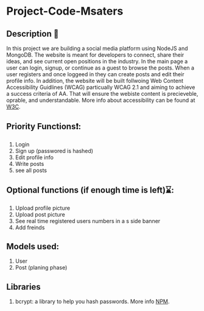 # Project-Code-Msaters

## Description 📝
In this project we are building a social media platform using NodeJS and MongoDB. The website is meant for developers to connect, share their ideas, and see current open positions in the industry. In the main page a user can login, signup, or continue as a guest to browse the posts. When a user registers and once loggeed in they can create posts and edit their profile info. In addition, the website will be built follwoing Web Content Accessibility Guidlines (WCAG) particually WCAG 2.1 and aiming to achieve a success criteria of AA. That will ensure the webiste content is precieveble, oprable, and understandable. More info about accessibility can be found at [W3C](https://www.w3.org/WAI/fundamentals/).

## Priority Functions❗:
1. Login
2. Sign up (passwored is hashed)
3. Edit profile info
4. Write posts
5. see all posts

## Optional functions (if enough time is left)⌛:
1. Upload profile picture
2. Upload post picture
3. See real time registered users numbers in a s side banner
4. Add freinds

## Models used:
1. User
2. Post (planing phase)

## Libraries
1. bcrypt: a library to help you hash passwords. More info [NPM](https://www.npmjs.com/package/bcrypt).


